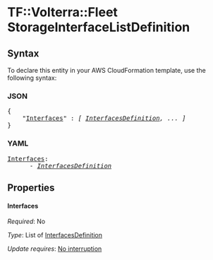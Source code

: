 # TF::Volterra::Fleet StorageInterfaceListDefinition

## Syntax

To declare this entity in your AWS CloudFormation template, use the following syntax:

### JSON

<pre>
{
    "<a href="#interfaces" title="Interfaces">Interfaces</a>" : <i>[ <a href="interfacesdefinition.md">InterfacesDefinition</a>, ... ]</i>
}
</pre>

### YAML

<pre>
<a href="#interfaces" title="Interfaces">Interfaces</a>: <i>
      - <a href="interfacesdefinition.md">InterfacesDefinition</a></i>
</pre>

## Properties

#### Interfaces

_Required_: No

_Type_: List of <a href="interfacesdefinition.md">InterfacesDefinition</a>

_Update requires_: [No interruption](https://docs.aws.amazon.com/AWSCloudFormation/latest/UserGuide/using-cfn-updating-stacks-update-behaviors.html#update-no-interrupt)

